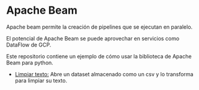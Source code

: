 # Apache Beam
Apache beam permite la creación de pipelines que se ejecutan en paralelo.

El potencial de Apache Beam se puede aprovechar en servicios como DataFlow de GCP.

Este repositorio contiene un ejemplo de cómo usar la biblioteca de Apache Beam para python.

* [Limpiar texto:](./limpiar_texto/readme.md) Abre un dataset almacenado como un csv y lo transforma para limpiar su texto.